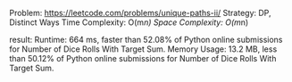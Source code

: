 Problem: https://leetcode.com/problems/unique-paths-ii/
Strategy: DP, Distinct Ways
Time Complexity: O(m*n)
Space Complexity: O(m*n)

result:
Runtime: 664 ms, faster than 52.08% of Python online submissions for Number of Dice Rolls With Target Sum.
Memory Usage: 13.2 MB, less than 50.12% of Python online submissions for Number of Dice Rolls With Target Sum.
